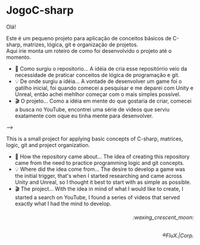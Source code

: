 # JogoC-sharp
Olá!

Este é um pequeno projeto para aplicação de conceitos básicos de C-sharp, matrizes, lógica, git e organização de projetos.
<br>
Aqui irie monta um roteiro de como foi desenvolvido o projeto até o momento.
<ul>
  <li>
  🤔 Como surgiu o repositorio... A idéia de cria esse repositórrio veio da necessidade de praticar conceitos de lógica de programação e git.
</li>
<li>
   💡 De onde surgiu a idéia... A vontade de desenvolver um game foi o gatilho inicial, foi quando comecei a pesquisar e me deparei com Unity e Unreal, então achei mehlhor começar com o mais simples possível.
</li>
<li>
  🎬 O projeto... Como a idéia em mente do que gostaria de criar, comecei a busca no YouTube, encontrei uma série de videos que serviu exatamente com oque eu tinha mente para desenvolver.
</li>
</ul>
-->

This is a small project for applying basic concepts of C-sharp, matrices, logic, git and project organization.
<ul>
  <li>
  🤔 How the repository came about... The idea of ​​creating this repository came from the need to practice programming logic and git concepts.
</li>
  <li>
  💡 Where did the idea come from... The desire to develop a game was the initial trigger, that's when I started researching and came across Unity and Unreal, so I thought it best to start with as simple as possible.
</li>
  <li>
  🎬 The project... With the idea in mind of what I would like to create, I started a search on YouTube, I found a series of videos that served exactly what I had the mind to develop.
</li>
</ul>
<h6 align="right">:waxing_crescent_moon:

<h6 align="right">®FluX.|Corp.
